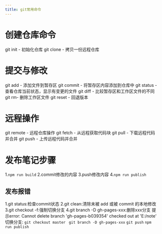 ```yaml
---
title: git常用命令
---
```

# 创建仓库命令
git init - 初始化仓库
git clone - 拷贝一份远程仓库
# 提交与修改
git add - 添加文件到暂存区
git commit - 将暂存区内容添加到仓库中
git status - 查看仓库当前状态，显示有变更的文件
git diff - 比较暂存区和工作区文件的不同
git rm- 删除工作区文件
git reset  - 回退版本
# 远程操作
git remote - 远程仓库操作
git fetch - 从远程获取代码块
git pull - 下载远程代码并合并
git push - 上传远程代码并合并
# 发布笔记步骤
1.`npm run build`
2.commit修改的内容
3.push修改内容
4.`npm run publish`
## 发布报错
1.git status:检查commit状态 
2.git clean:清除未被 add 或被 commit 的本地修改
3.git checkout -f:强制切换分支
4.git branch -D gh-pages-xxx:删除xxx分支
提示error: Cannot delete branch 'gh-pages-b039354' checked out at 'E:/note'
切换分支:
`git checkout master `
`git branch -D gh-pages-xxx`
`git push`
`npm run publish`